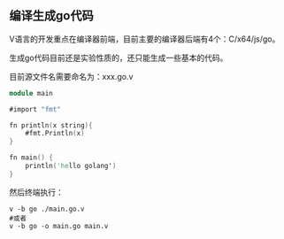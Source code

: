 ## 编译生成go代码

V语言的开发重点在编译器前端，目前主要的编译器后端有4个：C/x64/js/go。

生成go代码目前还是实验性质的，还只能生成一些基本的代码。

目前源文件名需要命名为：xxx.go.v

```v
module main

#import "fmt"

fn println(x string){
	#fmt.Println(x)
}

fn main() {
	println('hello golang')
}
```

然后终端执行：

```shell
v -b go ./main.go.v
#或者
v -b go -o main.go main.v
```

